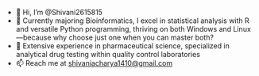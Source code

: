 - 👋 Hi, I’m @Shivani2615815 
- 🌱 Currently majoring Bioinformatics, I excel in statistical analysis with R and versatile Python programming, thriving on both Windows and Linux—because why choose just one when you can master both?
- 💞️ Extensive experience in pharmaceutical science, specialized in analytical drug testing within quality control laboratories
- 📫 Reach me at shivaniacharya1410@gmail.com

<!---
Shivani2615815/Shivani2615815 is a ✨ special ✨ repository because its `README.md` (this file) appears on your GitHub profile.
You can click the Preview link to take a look at your changes.
--->
